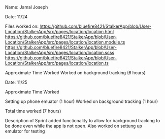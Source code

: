 Name: Jamal Joseph

Date: 11/24

Files worked on:
https://github.com/bluefire8421/StalkerApp/blob/User-Location/StalkerApp/src/pages/location/location.html
https://github.com/bluefire8421/StalkerApp/blob/User-Location/StalkerApp/src/pages/location/location.module.ts
https://github.com/bluefire8421/StalkerApp/blob/User-Location/StalkerApp/src/pages/location/location.scss
https://github.com/bluefire8421/StalkerApp/blob/User-Location/StalkerApp/src/pages/location/location.ts


Approximate Time Worked
Worked on background tracking (6 hours)

Date: 11/25

Approximate Time Worked

Setting up phone emuator (1 hour)
Worked on background tracking (1 hour)

Total time worked (7 hours)

Description of Sprint
added functionality to allow for background tracking to be done even while the app is not 
open. Also worked on settung up emulator for testing